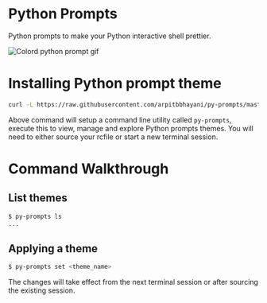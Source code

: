 Python Prompts
===

Python prompts to make your Python interactive shell prettier.

![Colord python prompt gif](https://user-images.githubusercontent.com/4745789/74897216-539d5b80-53bc-11ea-8cdd-91177b6553b5.gif)

# Installing Python prompt theme

```sh
curl -L https://raw.githubusercontent.com/arpitbbhayani/py-prompts/master/install.sh | sh
```

Above command will setup a command line utility called `py-prompts`, execute this to view, manage
and explore Python prompts themes. You will need to either source your rcfile or start a new
terminal session.

# Command Walkthrough

## List themes

```sh
$ py-prompts ls
...
```

## Applying a theme

```sh
$ py-prompts set <theme_name>
```

The changes will take effect from the next terminal session or after sourcing the existing session.
